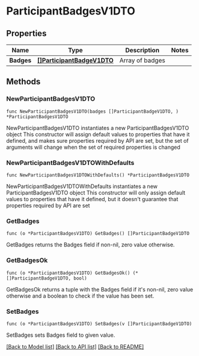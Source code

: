 # ParticipantBadgesV1DTO

## Properties

Name | Type | Description | Notes
------------ | ------------- | ------------- | -------------
**Badges** | [**[]ParticipantBadgeV1DTO**](ParticipantBadgeV1DTO.md) | Array of badges | 

## Methods

### NewParticipantBadgesV1DTO

`func NewParticipantBadgesV1DTO(badges []ParticipantBadgeV1DTO, ) *ParticipantBadgesV1DTO`

NewParticipantBadgesV1DTO instantiates a new ParticipantBadgesV1DTO object
This constructor will assign default values to properties that have it defined,
and makes sure properties required by API are set, but the set of arguments
will change when the set of required properties is changed

### NewParticipantBadgesV1DTOWithDefaults

`func NewParticipantBadgesV1DTOWithDefaults() *ParticipantBadgesV1DTO`

NewParticipantBadgesV1DTOWithDefaults instantiates a new ParticipantBadgesV1DTO object
This constructor will only assign default values to properties that have it defined,
but it doesn't guarantee that properties required by API are set

### GetBadges

`func (o *ParticipantBadgesV1DTO) GetBadges() []ParticipantBadgeV1DTO`

GetBadges returns the Badges field if non-nil, zero value otherwise.

### GetBadgesOk

`func (o *ParticipantBadgesV1DTO) GetBadgesOk() (*[]ParticipantBadgeV1DTO, bool)`

GetBadgesOk returns a tuple with the Badges field if it's non-nil, zero value otherwise
and a boolean to check if the value has been set.

### SetBadges

`func (o *ParticipantBadgesV1DTO) SetBadges(v []ParticipantBadgeV1DTO)`

SetBadges sets Badges field to given value.



[[Back to Model list]](../README.md#documentation-for-models) [[Back to API list]](../README.md#documentation-for-api-endpoints) [[Back to README]](../README.md)


